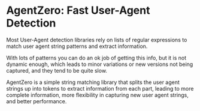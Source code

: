 # AgentZero: Fast User-Agent Detection

Most User-Agent detection libraries rely on lists of regular expressions to match user agent string patterns and extract information. 

With lots of patterns you can do an ok job of getting this info, but it is not dynamic enough, which leads to minor variations or new versions not being captured, and they tend to be quite slow.

AgentZero is a simple string matching library that splits the user agent strings up into tokens to extract information from each part, leading to more complete information, more flexibility in capturing new user agent strings, and better performance.

